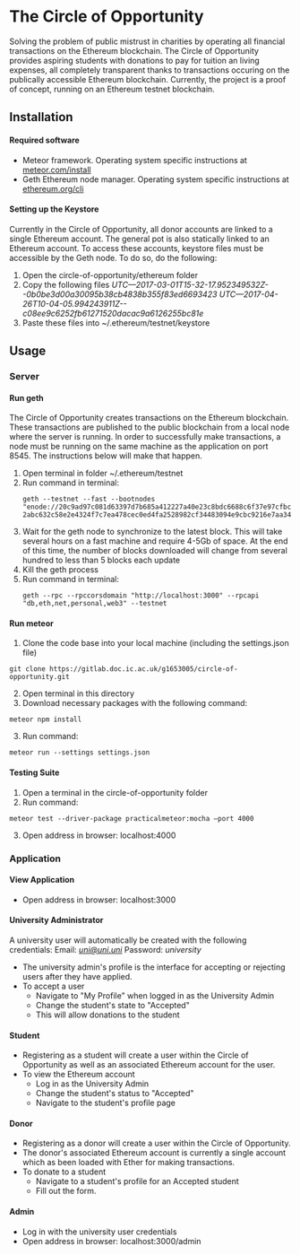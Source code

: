 # The Circle of Opportunity
Solving the problem of public mistrust in charities by operating all financial transactions on the Ethereum blockchain. The Circle of Opportunity provides aspiring students with donations to pay for tuition an living expenses, all completely transparent thanks to transactions occuring on the publically accessible Ethereum blockchain. Currently, the project is a proof of concept, running on an Ethereum testnet blockchain.

## Installation
#### Required software
* Meteor framework. Operating system specific instructions at [meteor.com/install](https://www.meteor.com/install)
* Geth Ethereum node manager. Operating system specific instructions at [ethereum.org/cli](https://www.ethereum.org/cli)

#### Setting up the Keystore
Currently in the Circle of Opportunity, all donor accounts are linked to a single Ethereum account. The general pot is also statically linked to an Ethereum account. To access these accounts, keystore files must be accessible by the Geth node. To do so, do the following:
1.	Open the circle-of-opportunity/ethereum folder
2.	Copy the following files 
	*UTC—2017-03-01T15-32-17.952349532Z--0b0be3d00a30095b38cb4838b355f83ed6693423*
	*UTC—2017-04-26T10-04-05.994243911Z--c08ee9c6252fb61271520dacac9a6126255bc81e*
3.	Paste these files into  ~/.ethereum/testnet/keystore


## Usage
### Server
#### Run geth
The Circle of Opportunity creates transactions on the Ethereum blockchain. These transactions are published to the public blockchain from a local node where the server is running. In order to successfully make transactions, a node must be running on the same machine as the application on port 8545. The instructions below will make that happen.
 1.	Open terminal in folder ~/.ethereum/testnet
 2.	Run command in terminal: 
	```
	geth --testnet --fast --bootnodes "enode://20c9ad97c081d63397d7b685a412227a40e23c8bdc6688c6f37e97cfbc22d2b4d1db1510d8f61e6a8866ad7f0e17c02b14182d37ea7c3c8b9c2683aeb6b733a1@52.169.14.227:30303,enode://6ce05930c7 2abc632c58e2e4324f7c7ea478cec0ed4fa2528982cf34483094e9cbc9216e7aa349691242576d552a2a56aaeae426c5303ded677ce455ba1acd9d@13.84.180.240:30303"
	```
 3.	Wait for the geth node to synchronize to the latest block. This will take several hours on a fast machine and require 4-5Gb of space. At the end of this time, the number of blocks downloaded will change from several hundred to less than 5 blocks each update
 4.	Kill the geth process
 5.	Run command in terminal: 
 	```
 	geth --rpc --rpccorsdomain "http://localhost:3000" --rpcapi "db,eth,net,personal,web3" --testnet
 	```

#### Run meteor
1. Clone the code base into your local machine (including the settings.json file)
```
git clone https://gitlab.doc.ic.ac.uk/g1653005/circle-of-opportunity.git
```
2. Open terminal in this directory
3. Download necessary packages with the following command:
```
meteor npm install
```
3. Run command: 
```
meteor run --settings settings.json
```

#### Testing Suite
1. Open a terminal in the circle-of-opportunity folder
2. Run command:
```
meteor test --driver-package practicalmeteor:mocha –port 4000
```
3. Open address in browser:
	localhost:4000


### Application
#### View Application
* Open address in browser:
	localhost:3000

#### University Administrator
A university user will automatically be created with the following credentials:
Email: *uni@uni.uni*
Password: *university*

* The university admin's profile is the interface for accepting or rejecting users after they have applied. 
* To accept a user
	* Navigate to "My Profile" when logged in as the University Admin 
	* Change the student's state to "Accepted"
	* This will allow donations to the student

#### Student
* Registering as a student will create a user within the Circle of Opportunity as well as an associated Ethereum account for the user. 
* To view the Ethereum account
	* Log in as the University Admin
	* Change the student's status to "Accepted"
	* Navigate to the student's profile page

#### Donor
* Registering as a donor will create a user within the Circle of Opportunity. 
* The donor's associated Ethereum account is currently a single account which as been loaded with Ether for making transactions.
* To donate to a student
	* Navigate to a student's profile for an Accepted student
	* Fill out the form.

#### Admin 
* Log in with the university user credentials
* Open address in browser:
	localhost:3000/admin

